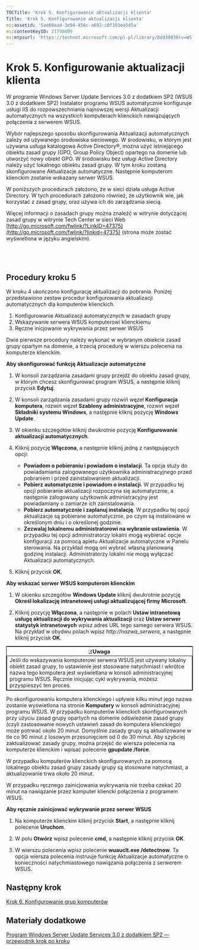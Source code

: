 ```yaml
---
TOCTitle: 'Krok 5. Konfigurowanie aktualizacji klienta'
Title: 'Krok 5. Konfigurowanie aktualizacji klienta'
ms:assetid: '5ae60ead-3e94-456c-a692-c0f193ea5d5a'
ms:contentKeyID: 21798609
ms:mtpsurl: 'https://technet.microsoft.com/pl-pl/library/Dd939830(v=WS.10)'
---
```


Krok 5. Konfigurowanie aktualizacji klienta
===========================================

W programie Windows Server Update Services 3.0 z dodatkiem SP2 (WSUS 3.0 z dodatkiem SP2) Instalator programu WSUS automatycznie konfiguruje usługi IIS do rozpowszechniania najnowszej wersji Aktualizacji automatycznych na wszystkich komputerach klienckich nawiązujących połączenia z serwerem WSUS.

Wybór najlepszego sposobu skonfigurowania Aktualizacji automatycznych zależy od używanego środowiska sieciowego. W środowisku, w którym jest używana usługa katalogowa Active Directory®, można użyć istniejącego obiektu zasad grupy (GPO, Group Policy Object) opartego na domenie lub utworzyć nowy obiekt GPO. W środowisku bez usługi Active Directory należy użyć lokalnego obiektu zasad grupy. W tym kroku zostaną skonfigurowane Aktualizacje automatyczne. Następnie komputerom klienckim zostanie wskazany serwer WSUS.

W poniższych procedurach założono, że w sieci działa usługa Active Directory. W tych procedurach założono również, że użytkownik wie, jak korzystać z zasad grupy, oraz używa ich do zarządzania siecią.

Więcej informacji o zasadach grupy można znaleźć w witrynie dotyczącej zasad grupy w witrynie Tech Center w sieci Web [http://go.microsoft.com/fwlink/?LinkID=47375](http://go.microsoft.com/fwlink/?linkid=47375) (strona może zostać wyświetlona w języku angielskim).

 
-

Procedury kroku 5
-----------------

W kroku 4 ukończono konfigurację aktualizacji do pobrania. Poniżej przedstawiono zestaw procedur konfigurowania aktualizacji automatycznych dla komputerów klienckich.

1.  Konfigurowanie Aktualizacji automatycznych w zasadach grupy
2.  Wskazywanie serwera WSUS komputerowi klienckiemu
3.  Ręczne inicjowanie wykrywania przez serwer WSUS

Dwie pierwsze procedury należy wykonać w wybranym obiekcie zasad grupy opartym na domenie, a trzecią procedurę w wierszu polecenia na komputerze klienckim.

**Aby skonfigurować funkcję Aktualizacje automatyczne**
1.  W konsoli zarządzania zasadami grupy przejdź do obiektu zasad grupy, w którym chcesz skonfigurować program WSUS, a następnie kliknij przycisk **Edytuj**.

2.  W konsoli zarządzania zasadami grupy rozwiń węzeł **Konfiguracja komputera**, rozwiń węzeł **Szablony administracyjne**, rozwiń węzeł **Składniki systemu Windows**, a następnie kliknij pozycję **Windows Update**.

3.  W okienku szczegółów kliknij dwukrotnie pozycję **Konfigurowanie aktualizacji automatycznych**.

4.  Kliknij pozycję **Włączona**, a następnie kliknij jedną z następujących opcji:

    -   **Powiadom o pobieraniu i powiadom o instalacji**. Ta opcja służy do powiadamiania zalogowanego użytkownika administracyjnego przed pobraniem i przed zainstalowaniem aktualizacji.
    -   **Pobierz automatycznie i powiadom o instalacji**. W przypadku tej opcji pobieranie aktualizacji rozpoczyna się automatycznie, a następnie zalogowany użytkownik administracyjny jest powiadamiany o zamiarze ich zainstalowania.
    -   **Pobierz automatycznie i zaplanuj instalację**. W przypadku tej opcji aktualizacje są pobierane automatycznie, po czym są instalowane w określonym dniu i o określonej godzinie.
    -   **Zezwalaj lokalnemu administratorowi na wybranie ustawienia**. W przypadku tej opcji administratorzy lokalni mogą wybierać opcje konfiguracji za pomocą apletu Aktualizacje automatyczne w Panelu sterowania. Na przykład mogą oni wybrać własną planowaną godzinę instalacji. Administratorzy lokalni nie mogą wyłączać Aktualizacji automatycznych.

5.  Kliknij przycisk **OK**.

**Aby wskazać serwer WSUS komputerom klienckim**
1.  W okienku szczegółów **Windows Update** kliknij dwukrotnie pozycję **Określ lokalizację intranetowej usługi aktualizującej firmy Microsoft**.

2.  Kliknij pozycję **Włączona**, a następnie w polach **Ustaw intranetową usługę aktualizacji do wykrywania aktualizacji** oraz **Ustaw serwer statystyk intranetowych** wpisz adres URL tego samego serwera WSUS. Na przykład w obydwu polach wpisz *http://nazwa\_serwera*, a następnie kliknij przycisk **OK**.

 
<table style="border:1px solid black;">
<colgroup>
<col width="100%" />
</colgroup>
<thead>
<tr class="header">
<th><img src="images/Dd939830.note(WS.10).gif" />Uwaga</th>
</tr>
</thead>
<tbody>
<tr class="odd">
<td style="border:1px solid black;">Jeśli do wskazywania komputerowi serwera WSUS jest używany lokalny obiekt zasad grupy, to ustawienie jest stosowane natychmiast i wkrótce nazwa tego komputera jest wyświetlana w konsoli administracyjnej programu WSUS. Ręcznie inicjując cykl wykrywania, możesz przyspieszyć ten proces.
</td>
</tr>
</tbody>
</table>
 

Po skonfigurowaniu komputera klienckiego i upływie kilku minut jego nazwa zostanie wyświetlona na stronie **Komputery** w konsoli administracyjnej programu WSUS. W przypadku komputerów klienckich skonfigurowanych przy użyciu zasad grupy opartych na domenie odświeżenie zasad grupy (czyli zastosowanie nowych ustawień zasad do komputera klienckiego) może potrwać około 20 minut. Domyślnie zasady grupy są aktualizowane w tle co 90 minut z losowym przesunięciem od 0 do 30 minut. Aby szybciej zaktualizować zasady grupy, można przejść do wiersza polecenia na komputerze klienckim i wpisać polecenie **gpupdate /force**.

W przypadku komputerów klienckich skonfigurowanych za pomocą lokalnego obiektu zasad grupy zasady grupy są stosowane natychmiast, a aktualizowanie trwa około 20 minut.

W przypadku ręcznego zainicjowania wykrywania nie trzeba czekać 20 minut na nawiązanie przez komputer kliencki połączenia z programem WSUS.

**Aby ręcznie zainicjować wykrywanie przez serwer WSUS**
1.  Na komputerze klienckim kliknij przycisk **Start**, a następnie kliknij polecenie **Uruchom**.

2.  W polu **Otwórz** wpisz polecenie **cmd**, a następnie kliknij przycisk **OK**.

3.  W wierszu polecenia wpisz polecenie **wuauclt.exe /detectnow**. Ta opcja wiersza polecenia instruuje funkcję Aktualizacje automatyczne o konieczności natychmiastowego nawiązania połączenia z serwerem WSUS.

Następny krok
-------------

[Krok 6. Konfigurowanie grup komputerów](https://technet.microsoft.com/70518732-2179-4e41-9609-7f9999867f41)

Materiały dodatkowe
-------------------

[Program Windows Server Update Services 3.0 z dodatkiem SP2 — przewodnik krok po kroku](https://technet.microsoft.com/4b504edc-93b3-45b0-a7e8-d0107f1a4442)
